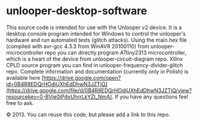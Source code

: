 # unlooper-desktop-software

This source code is intended for use with the Unlooper v2 device. It is a desktop console program intended for Windows to control the unlooper's hardware and run automated tests (glitch attacks). Using the main.hex file (compiled with avr-gcc 4.3.3 from WinAVR 20100110) from unlooper-microcontroller repo you can directly program ATtiny2313 microcontroller, which is a heart of the device from unlooper-circuit-diagram repo. Xilinx CPLD source program you can find in unlooper-frequency-divider-glitch repo. Complete information and documentation (currently only in Polish) is available here [https://drive.google.com/open?id=0B4R8EDQrHOdiUXhEdDhwN3JZTjQ](https://drive.google.com/file/d/0B4R8EDQrHOdiUXhEdDhwN3JZTjQ/view?resourcekey=0-BVje0iPdyUhrrLkYZI_NmA). If you have any questions feel free to ask.

© 2013. You can reuse this code, but please add a link to this repo. 
